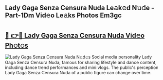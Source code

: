 ## Lady Gaga Senza Censura Nuda Le𝚊k𝚎d N𝚞𝚍e - Part-1Dm Vid𝚎o Le𝚊ks Photos Em3gc

# <h2><a href="http://fbfmm0.evod.top/?m=Lady+Gaga+Senza+Censura+Nuda">🔗 👉🔴 Lady Gaga Senza Censura Nuda Vid𝚎o Ph𝚘t𝚘s</a></h2>

[![Lady Gaga Senza Censura Nuda N𝚞d𝚎s](https://i.imgur.com/8V9OHl7.gif)](http://fbfmm0.evod.top/?m=Lady+Gaga+Senza+Censura+Nuda)
Social media personality Lady Gaga Senza Censura Nuda, famous for sharing lifestyle and dance content, including dance trend performances and mini vlogs. The public's perception Lady Gaga Senza Censura Nuda of a public figure can change over time. 
